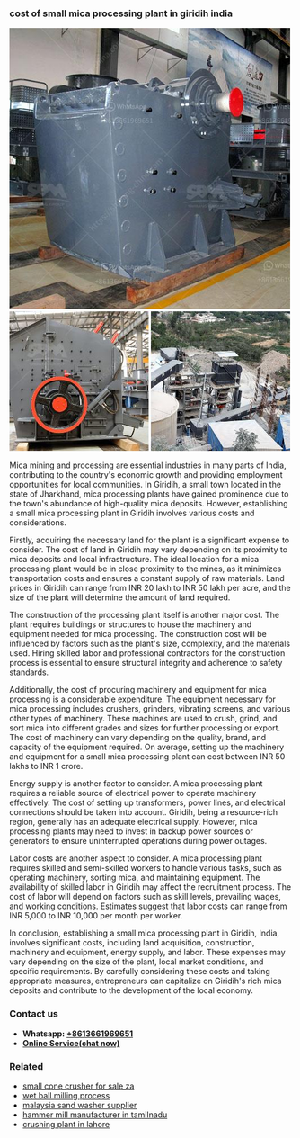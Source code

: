 <h3>cost of small mica processing plant in giridih india</h3><img src='1708589378.jpg' alt=''><p>Mica mining and processing are essential industries in many parts of India, contributing to the country's economic growth and providing employment opportunities for local communities. In Giridih, a small town located in the state of Jharkhand, mica processing plants have gained prominence due to the town's abundance of high-quality mica deposits. However, establishing a small mica processing plant in Giridih involves various costs and considerations.</p><p>Firstly, acquiring the necessary land for the plant is a significant expense to consider. The cost of land in Giridih may vary depending on its proximity to mica deposits and local infrastructure. The ideal location for a mica processing plant would be in close proximity to the mines, as it minimizes transportation costs and ensures a constant supply of raw materials. Land prices in Giridih can range from INR 20 lakh to INR 50 lakh per acre, and the size of the plant will determine the amount of land required.</p><p>The construction of the processing plant itself is another major cost. The plant requires buildings or structures to house the machinery and equipment needed for mica processing. The construction cost will be influenced by factors such as the plant's size, complexity, and the materials used. Hiring skilled labor and professional contractors for the construction process is essential to ensure structural integrity and adherence to safety standards.</p><p>Additionally, the cost of procuring machinery and equipment for mica processing is a considerable expenditure. The equipment necessary for mica processing includes crushers, grinders, vibrating screens, and various other types of machinery. These machines are used to crush, grind, and sort mica into different grades and sizes for further processing or export. The cost of machinery can vary depending on the quality, brand, and capacity of the equipment required. On average, setting up the machinery and equipment for a small mica processing plant can cost between INR 50 lakhs to INR 1 crore.</p><p>Energy supply is another factor to consider. A mica processing plant requires a reliable source of electrical power to operate machinery effectively. The cost of setting up transformers, power lines, and electrical connections should be taken into account. Giridih, being a resource-rich region, generally has an adequate electrical supply. However, mica processing plants may need to invest in backup power sources or generators to ensure uninterrupted operations during power outages.</p><p>Labor costs are another aspect to consider. A mica processing plant requires skilled and semi-skilled workers to handle various tasks, such as operating machinery, sorting mica, and maintaining equipment. The availability of skilled labor in Giridih may affect the recruitment process. The cost of labor will depend on factors such as skill levels, prevailing wages, and working conditions. Estimates suggest that labor costs can range from INR 5,000 to INR 10,000 per month per worker.</p><p>In conclusion, establishing a small mica processing plant in Giridih, India, involves significant costs, including land acquisition, construction, machinery and equipment, energy supply, and labor. These expenses may vary depending on the size of the plant, local market conditions, and specific requirements. By carefully considering these costs and taking appropriate measures, entrepreneurs can capitalize on Giridih's rich mica deposits and contribute to the development of the local economy.</p><h3>Contact us</h3><ul><li><strong>Whatsapp:&nbsp;<a href="https://wa.me/8613661969651">+8613661969651</a></strong></li><li><a href="https://swt.shibang-china.com/?git&amp;zhl&amp;cost of small mica processing plant in giridih india"><strong>Online Service(chat now)</strong></a></li></ul><h3>Related</h3><ul><li><a href='small cone crusher for sale za.md'>small cone crusher for sale za</a></li><li><a href='wet ball milling process.md'>wet ball milling process</a></li><li><a href='malaysia sand washer supplier.md'>malaysia sand washer supplier</a></li><li><a href='hammer mill manufacturer in tamilnadu.md'>hammer mill manufacturer in tamilnadu</a></li><li><a href='crushing plant in lahore.md'>crushing plant in lahore</a></li></ul>